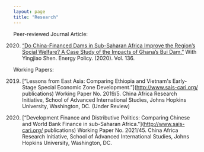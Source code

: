```yaml
---
layout: page
title: "Research"
--- 
```


Peer-reviewed Journal Article:

2020. [“Do China-Financed Dams in Sub-Saharan Africa Improve the Region’s Social Welfare? A Case Study of the Impacts of Ghana’s Bui Dam.”](https://doi.org/10.1016/j.enpol.2019.111062) With Yingjiao Shen. Energy Policy. (2020). Vol. 136. 

Working Papers:

2019. [“Lessons from East Asia: Comparing Ethiopia and Vietnam's Early- Stage Special Economic Zone Development.”](http://www.sais-cari.org/ publications) Working Paper No. 2019/5. China Africa Research Initiative, School of Advanced International Studies, Johns Hopkins University, Washington, DC. (Under Review)

2021. [“Development Finance and Distributive Politics: Comparing Chinese and World Bank Finance in sub-Saharan Africa."](http://www.sais-cari.org/ publications) Working Paper No. 2021/45. China Africa Research Initiative, School of Advanced International Studies, Johns Hopkins University, Washington, DC.

